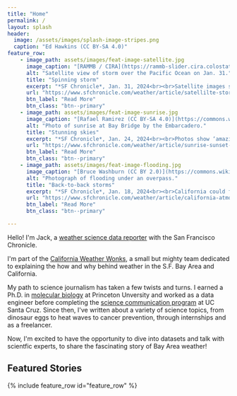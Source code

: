 ```yaml
---
title: "Home"
permalink: /
layout: splash
header:
  image: /assets/images/splash-image-stripes.png
  caption: "Ed Hawkins (CC BY-SA 4.0)"
feature_row:
    - image_path: assets/images/feat-image-satellite.jpg
      image_caption: "[RAMMB / CIRA](https://rammb-slider.cira.colostate.edu/)"
      alt: "Satellite view of storm over the Pacific Ocean on Jan. 31."
      title: "Spinning storm"
      excerpt: "*SF Chronicle*, Jan. 31, 2024<br><br>Satellite images show strong California storm spiraling over Pacific Ocean."
      url: "https://www.sfchronicle.com/weather/article/satellilte-storm-18639791.php"
      btn_label: "Read More"
      btn_class: "btn--primary"
    - image_path: assets/images/feat-image-sunrise.jpg
      image_caption: "[Rafael Ramirez (CC BY-SA 4.0)](https://commons.wikimedia.org/wiki/File:San_Francisco-Bay_Bridge_Sunrise.jpg)"
      alt: "Photo of sunrise at Bay Bridge by the Embarcadero."
      title: "Stunning skies"
      excerpt: "*SF Chronicle*, Jan. 24, 2024<br><br>Photos show ‘amazing’ Bay Area sunrises and sunsets. Here’s why they’ve looked so incredible lately."
      url: "https://www.sfchronicle.com/weather/article/sunrise-sunset-bay-area-18615926.php"
      btn_label: "Read More"
      btn_class: "btn--primary"    
    - image_path: assets/images/feat-image-flooding.jpg
      image_caption: "[Bruce Washburn (CC BY 2.0)](https://commons.wikimedia.org/wiki/File:Flood_at_42nd_St_under_cross_(52601112746).jpg)"
      alt: "Photograph of flooding under an overpass."
      title: "Back-to-back storms"
      excerpt: "*SF Chronicle*, Jan. 18, 2024<br><br>California could face more atmospheric river ‘super-sequences,’ study finds."
      url: "https://www.sfchronicle.com/weather/article/california-atmospheric-river-18613123.php"
      btn_label: "Read More"
      btn_class: "btn--primary"

---
```


Hello! I'm Jack, a [weather science data reporter](https://www.sfchronicle.com/author/jack-lee/) with the San Francisco Chronicle.

I'm part of the [California Weather Wonks](https://www.sfchronicle.com/weather/article/sf-chronicle-weather-team-17380617.php), a small but mighty team dedicated to explaining the how and why behind weather in the S.F. Bay Area and California.

My path to science journalism has taken a few twists and turns. I earned a Ph.D. in [molecular biology](https://molbio.princeton.edu/) at Princeton Unversity and worked as a data engineer before completing the [science communication program](https://scicom.ucsc.edu/) at UC Santa Cruz. Since then, I've written about a variety of science topics, from dinosaur eggs to heat waves to cancer prevention, through internships and as a freelancer.

Now, I'm excited to have the opportunity to dive into datasets and talk with scientfic experts, to share the fascinating story of Bay Area weather!

## Featured Stories
{% include feature_row id="feature_row" %}
